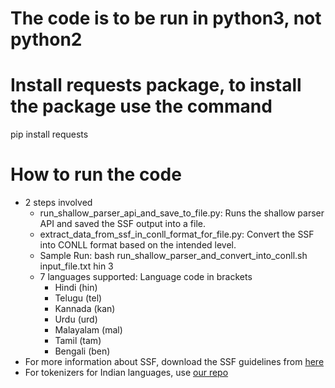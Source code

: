 # The code is to be run in python3, not python2
# Install requests package, to install the package use the command  
pip install requests
# How to run the code
- 2 steps involved
  * run_shallow_parser_api_and_save_to_file.py: Runs the shallow parser API and saved the SSF output into a file.
  * extract_data_from_ssf_in_conll_format_for_file.py: Convert the SSF into CONLL format based on the intended level.
  * Sample Run:  bash run_shallow_parser_and_convert_into_conll.sh input_file.txt hin 3
  * 7 languages supported: Language code in brackets
    + Hindi (hin)
    + Telugu (tel)
    + Kannada (kan)
    + Urdu (urd)
    + Malayalam (mal)
    + Tamil (tam)
    + Bengali (ben) 
- For more information about SSF, download the SSF guidelines from [here](https://verbs.colorado.edu/hindiurdu/guidelines_docs/ssf-guide.pdf)
- For tokenizers for Indian languages, use [our repo](https://github.com/Pruthwik/Tokenizer_for_Indian_Languages)
